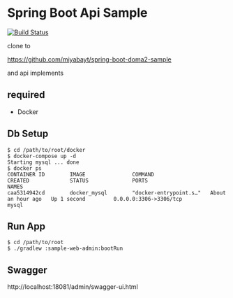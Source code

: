 # Spring Boot Api Sample

[![Build Status](https://travis-ci.org/Thirosue/sample-api.svg?branch=master)](https://travis-ci.org/Thirosue/sample-api)



clone to

https://github.com/miyabayt/spring-boot-doma2-sample

and api implements

## required

* Docker

## Db Setup

```
$ cd /path/to/root/docker
$ docker-compose up -d
Starting mysql ... done
$ docker ps
CONTAINER ID        IMAGE               COMMAND                  CREATED             STATUS              PORTS                              NAMES
caa5314942cd        docker_mysql        "docker-entrypoint.s…"   About an hour ago   Up 1 second         0.0.0.0:3306->3306/tcp             mysql
```

## Run App

```
$ cd /path/to/root
$ ./gradlew :sample-web-admin:bootRun
```

## Swagger

http://localhost:18081/admin/swagger-ui.html